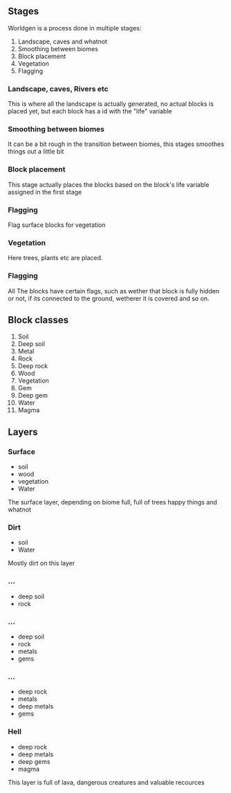 ## Stages
Worldgen is a process done in multiple stages:

1. Landscape, caves and whatnot
2. Smoothing between biomes
3. Block placement
4. Vegetation
5. Flagging

### Landscape, caves, Rivers etc
This is where all the landscape is actually generated, no actual blocks is placed yet, but each block has a id with the "life" variable

### Smoothing between biomes
It can be a bit rough in the transition between biomes, this stages smoothes things out a little bit

### Block placement
This stage actually places the blocks based on the block's life variable assigned in the first stage

### Flagging
Flag surface blocks for vegetation

### Vegetation
Here trees, plants etc are placed.

### Flagging
All The blocks have certain flags, such as wether that block is fully hidden or not, if its connected to the ground, wetherer it is covered and so on.

## Block classes

1. Soil
2. Deep soil
3. Metal
4. Rock
5. Deep rock
6. Wood
7. Vegetation
8. Gem
9. Deep gem
10. Water
11. Magma

## Layers

### Surface
 - soil
 - wood
 - vegetation
 - Water

The surface layer, depending on biome full, full of trees happy things and whatnot

### Dirt
 - soil
 - Water

Mostly dirt on this layer

### ... 
 - deep soil
 - rock

### ...
 - deep soil
 - rock
 - metals
 - gems

### ...
 - deep rock
 - metals
 - deep metals
 - gems

### Hell 
 - deep rock
 - deep metals
 - deep gems
 - magma

This layer is full of lava, dangerous creatures and valuable recources
